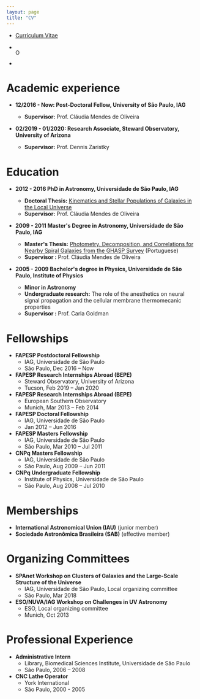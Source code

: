 ```yaml
---
layout: page
title: "CV"
---
```


* [Curriculum Vitae](assets/cebarbosa_cv.pdf)

* <div itemscope itemtype="https://schema.org/Person"><a itemprop="sameAs" content="https://orcid.org/0000-0002-5292-2782" href="https://orcid.org/0000-0002-5292-2782" target="orcid.widget" rel="me noopener noreferrer" style="vertical-align:top;"><img src="https://orcid.org/sites/default/files/images/orcid_16x16.png" style="width:1em;margin-right:.5em;" alt="ORCID iD icon"></a></div>

* <span id="badgeCont198"><script type="text/javascript" src="https://publons.com/mashlets?el=badgeCont198&rid=Y-2738-2019&size=small"></script></span>

Academic experience
======

* **12/2016 - Now: Post-Doctoral Fellow, University of São Paulo, IAG**
    * **Supervisor:** Prof. Cláudia Mendes de Oliveira

* **02/2019 - 01/2020: Research Associate, Steward Observatory, University of Arizona**
    * **Supervisor:** Prof. Dennis Zaristky
    
Education
======
* **2012 - 2016 PhD in Astronomy, Universidade de São Paulo, IAG**
    * **Doctoral Thesis:** [Kinematics and Stellar Populations of Galaxies in the Local Universe](https://teses.usp.br/teses/disponiveis/14/14131/tde-22042018-235533/en.php) 
    * **Supervisor:** Prof. Cláudia Mendes de Oliveira

 * **2009 - 2011 Master's Degree in Astronomy, Universidade de São Paulo, IAG**
    * **Master's Thesis:** [Photometry, Decomposition, and Correlations for Nearby Spiral Galaxies from the GHASP Survey](https://teses.usp.br/teses/disponiveis/14/14131/tde-12122011-171343/en.php) (Portuguese)
    * **Supervisor :** Prof. Cláudia Mendes de Oliveira

 * **2005 - 2009 Bachelor's degree in Physics, Universidade de São Paulo, Institute of Physics**
    * **Minor in Astronomy**
    * **Undergraduate research:** The role of the anesthetics on neural signal propagation and the cellular membrane thermomecanic properties
    * **Supervisor :** Prof. Carla Goldman
    
Fellowships
=======
* **FAPESP Postdoctoral Fellowship**
    * IAG, Universidade de São Paulo
    * São Paulo, Dec 2016 – Now
* **FAPESP Research Internships Abroad (BEPE)**
    * Steward Observatory, University of Arizona
    * Tucson, Feb 2019 – Jan 2020
* **FAPESP Research Internships Abroad (BEPE)**
    * European Southern Observatory
    * Munich, Mar 2013 – Feb 2014
* **FAPESP Doctoral Fellowship**
    * IAG, Universidade de São Paulo
    * Jan 2012 – Jun 2016
* **FAPESP Masters Fellowship**
    * IAG, Universidade de São Paulo
    * São Paulo, Mar 2010 – Jul 2011
* **CNPq Masters Fellowship**
    * IAG, Universidade de São Paulo
    * São Paulo, Aug 2009 – Jun 2011
* **CNPq Undergraduate Fellowship**
    * Institute of Physics, Universidade de São Paulo
    * São Paulo, Aug 2008 – Jul 2010

Memberships
========
* **International Astronomical Union (IAU)** (junior member)
* **Sociedade Astronômica Brasileira (SAB)** (effective member)
    
Organizing Committees
==============
* **SPAnet Workshop on Clusters of Galaxies and the Large-Scale Structure of the Universe**
    * IAG, Universidade de São Paulo, Local organizing committee
    * São Paulo, Mar 2018
* **ESO/NUVA/IAG Workshop on Challenges in UV Astronomy**
    * ESO, Local organizing committee
    * Munich, Oct 2013
  
Professional Experience
==============
* **Administrative Intern**
    * Library, Biomedical Sciences Institute, Universidade de São Paulo
    * São Paulo, 2006 – 2008
* **CNC Lathe Operator**
    * York International
    * São Paulo, 2000 - 2005
